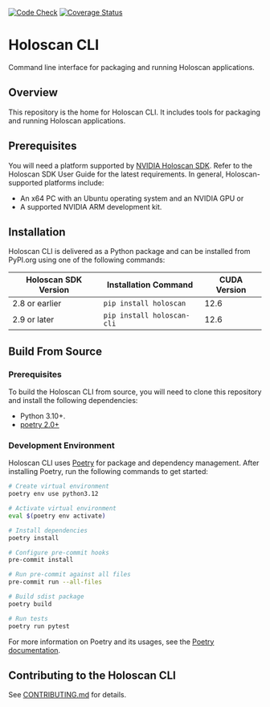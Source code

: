 [![Code Check](https://github.com/nvidia-holoscan/holoscan-cli/actions/workflows/check.yaml/badge.svg)](https://github.com/nvidia-holoscan/holoscan-cli/actions/workflows/check.yaml)
[![Coverage Status](https://coveralls.io/repos/github/nvidia-holoscan/holoscan-cli/badge.svg)](https://coveralls.io/github/nvidia-holoscan/holoscan-cli)

# Holoscan CLI

Command line interface for packaging and running Holoscan applications.

## Overview

This repository is the home for Holoscan CLI. It includes tools for packaging and running Holoscan applications.

## Prerequisites

You will need a platform supported by [NVIDIA Holoscan SDK](https://docs.nvidia.com/holoscan/sdk-user-guide/sdk_installation.html#prerequisites). Refer to the Holoscan SDK User Guide for the latest requirements. In general, Holoscan-supported platforms include:

- An x64 PC with an Ubuntu operating system and an NVIDIA GPU or
- A supported NVIDIA ARM development kit.

## Installation

Holoscan CLI is delivered as a Python package and can be installed from PyPI.org using one of the following commands:

| Holoscan SDK Version | Installation Command       | CUDA Version |
| -------------------- | -------------------------- | ------------ |
| 2.8 or earlier       | `pip install holoscan`     | 12.6         |
| 2.9 or later         | `pip install holoscan-cli` | 12.6         |

## Build From Source

### Prerequisites

To build the Holoscan CLI from source, you will need to clone this repository and install the following dependencies:

- Python 3.10+.
- [poetry 2.0+](https://python-poetry.org/docs/#installation)

### Development Environment

Holoscan CLI uses [Poetry](https://python-poetry.org/) for package and dependency management. After installing Poetry, run the following commands to get started:

```bash
# Create virtual environment
poetry env use python3.12

# Activate virtual environment
eval $(poetry env activate)

# Install dependencies
poetry install

# Configure pre-commit hooks
pre-commit install

# Run pre-commit against all files
pre-commit run --all-files

# Build sdist package
poetry build

# Run tests
poetry run pytest
```

For more information on Poetry and its usages, see the [Poetry documentation](https://python-poetry.org/docs/).

## Contributing to the Holoscan CLI

See [CONTRIBUTING.md](./CONTRIBUTING.md) for details.
